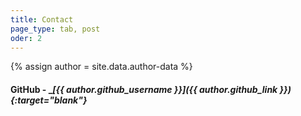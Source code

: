 ```yaml
---
title: Contact
page_type: tab, post
oder: 2
---
```

{% assign author = site.data.author-data %}
#### GitHub - __[{{ author.github_username }}]({{ author.github_link }}){:target="_blank"}__